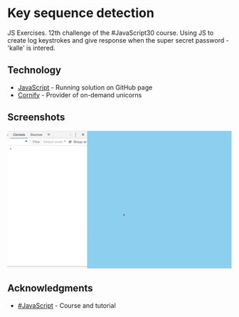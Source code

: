 # Key sequence detection

JS Exercises. 12th challenge of the #JavaScript30 course. Using JS to create log keystrokes and give response when the super secret password - 'kalle' is intered.

## Technology

* [JavaScript](https://kmthorsnes.github.io/12-key-sequence-detection/) - Running solution on GitHub page
* [Cornify](http://www.cornify.com/) - Provider of on-demand unicorns

## Screenshots
![Screenshot](https://github.com/kmthorsnes/12-key-sequence-detection/blob/master/screenshots/gif1.gif?raw=true "Optional title")

## Acknowledgments

* [#JavaScript](https://javascript30.com/) - Course and tutorial
